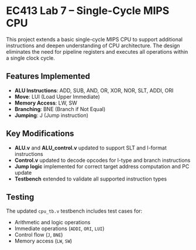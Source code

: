 # EC413 Lab 7 – Single-Cycle MIPS CPU

This project extends a basic single-cycle MIPS CPU to support additional instructions and deepen understanding of CPU architecture. The design eliminates the need for pipeline registers and executes all operations within a single clock cycle.

## Features Implemented

- **ALU Instructions**: ADD, SUB, AND, OR, XOR, NOR, SLT, ADDI, ORI
- **Move**: LUI (Load Upper Immediate)
- **Memory Access**: LW, SW
- **Branching**: BNE (Branch if Not Equal)
- **Jumping**: J (Jump instruction)

## Key Modifications

- **ALU.v** and **ALU_control.v** updated to support SLT and I-format instructions
- **Control.v** updated to decode opcodes for I-type and branch instructions
- **Jump logic** implemented for correct target address computation and PC update
- **Testbench** extended to validate all supported instruction types

## Testing

The updated `cpu_tb.v` testbench includes test cases for:

- Arithmetic and logic operations
- Immediate operations (`ADDI`, `ORI`, `LUI`)
- Control flow (`J`, `BNE`)
- Memory access (`LW`, `SW`)
